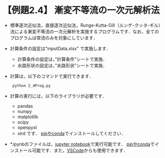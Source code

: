 # 【例題2.4】 漸変不等流の一次元解析法

- 標準逐次近似法，直接逐次近似法，Runge-Kutta-Gill（ルンゲ-クッタ-ギル）法による漸変不等流の一次元解析を実施するプログラムです．なお，全てのプログラムは常流のみを対象にしています．

- 計算条件の設定は"inputData.xlsx" で実施します．
  - 計算条件の設定は，”計算条件”シートで実施．
  - 水路形状の設定は，”水路形状”シートで実施．

- 計算は，以下のコマンドで実行できます．

   ~~~ sh
    python 2_4Prog.py
    ~~~

- 計算の実行には，以下のライブラリが必要です．
  - pandas
  - numpy
  - matplotlib
  - scipy
  - openpyxl
  - xlrd
です．
[pipやconda](https://www.python.jp/install/anaconda/pip_and_conda.html)でインストールしてください．

- *.ipynbのファイルは，[jupyter notebook](https://jupyter.org)で実行可能です．
[pipやconda](https://www.python.jp/install/anaconda/pip_and_conda.html)でインストール可能です．また，[VSCode](https://code.visualstudio.com/docs/datascience/jupyter-notebooks)からも使用できます．
